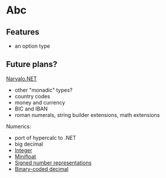 # Abc

Features
--------

- an option type

Future plans?
-------------

[Narvalo.NET](https://github.com/chtoucas/Narvalo.NET)
- other "monadic" types?
- country codes
- money and currency
- BIC and IBAN
- roman numerals, string builder extensions, math extensions

Numerics:
- port of hypercalc to .NET
- big decimal
- [Integer](https://en.wikipedia.org/wiki/Integer_(computer_science))
- [Minifloat](https://en.wikipedia.org/wiki/Minifloat)
- [Signed number representations](https://en.wikipedia.org/wiki/Signed_number_representations)
- [Binary-coded decimal](https://en.wikipedia.org/wiki/Binary-coded_decimal)